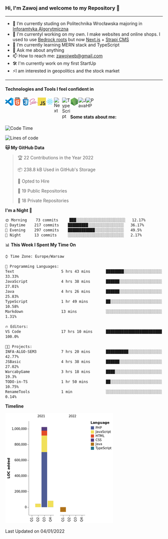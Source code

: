 ### Hi, I'm Zawoj and welcome to my Repository 👋 

---
- 🔭 I’m currently studing on Politechnika Wrocławska majoring in [Inforamtyka Algorytmiczna ](https://rekrutacja.pwr.edu.pl/wyszukiwarka-kierunkow-studiow/informatyka-algorytmiczna/)
- 💪 I'm currentyl working on my own. I make websites and online shops. I used to use [Bedrock roots](https://roots.io/bedrock/) but now [Next.js](https://nextjs.org/) + [Strapi CMS](https://strapi.io/)
- 🌱 I’m currently learning MERN stack and TypeScript
- 💬 Ask me about anything
- 📫 How to reach me: zawojweb@gmail.com
- 🛠 I'm currently work on my first StartUp
- ⚡I am interested in geopolitics and the stock market

---
#### Technologies and Tools I feel confident in
[<img align="left" alt="Visual Studio Code" width="26px" src="https://raw.githubusercontent.com/github/explore/80688e429a7d4ef2fca1e82350fe8e3517d3494d/topics/visual-studio-code/visual-studio-code.png" />](https://code.visualstudio.com)
[<img align="left" alt="HTML5" width="26px" src="https://raw.githubusercontent.com/github/explore/80688e429a7d4ef2fca1e82350fe8e3517d3494d/topics/html/html.png" />](https://developer.mozilla.org/en-US/docs/Learn/Getting_started_with_the_web/HTML_basics)
[<img align="left" alt="CSS3" width="26px" src="https://raw.githubusercontent.com/github/explore/80688e429a7d4ef2fca1e82350fe8e3517d3494d/topics/css/css.png" />](https://developer.mozilla.org/en-US/docs/Web/CSS)
[<img align="left" alt="Sass" width="26px" src="https://raw.githubusercontent.com/github/explore/80688e429a7d4ef2fca1e82350fe8e3517d3494d/topics/sass/sass.png" />](https://sass-lang.com)
[<img align="left" alt="JavaScript" width="26px" src="https://raw.githubusercontent.com/github/explore/80688e429a7d4ef2fca1e82350fe8e3517d3494d/topics/javascript/javascript.png" />](https://developer.mozilla.org/en-US/docs/Web/JavaScript)
[<img align="left" alt="React" width="26px" src="https://raw.githubusercontent.com/github/explore/80688e429a7d4ef2fca1e82350fe8e3517d3494d/topics/react/react.png" />](https://reactjs.org)
[<img align="left" alt="Next" width="26px" src="https://user-images.githubusercontent.com/79516803/147585243-fc089ead-7713-4c41-9878-244c9aa07877.png" />](https://nextjs.org)
[<img align="left" alt="TypeScript" width="26px" src="https://iconape.com/wp-content/png_logo_vector/typescript.png" />](https://www.typescriptlang.org)
[<img align="left" alt="Node.js" width="26px" src="https://raw.githubusercontent.com/github/explore/80688e429a7d4ef2fca1e82350fe8e3517d3494d/topics/nodejs/nodejs.png" />](https://nodejs.org/en/)
[<img align="left" alt="Java" width="24px" src="https://upload.wikimedia.org/wikipedia/en/thumb/3/30/Java_programming_language_logo.svg/1200px-Java_programming_language_logo.svg.png" />](https://dev.java)
[<img align="left" alt="PHP" width="30px" src="https://upload.wikimedia.org/wikipedia/commons/thumb/2/27/PHP-logo.svg/2560px-PHP-logo.svg.png" />](https://www.php.net)
<br><br>

#### Some stats about me:


<!--START_SECTION:waka-->
![Code Time](http://img.shields.io/badge/Code%20Time-402%20hrs%2032%20mins-blue)

![Lines of code](https://img.shields.io/badge/From%20Hello%20World%20I%27ve%20Written-1%20Million%20lines%20of%20code-blue)

**🐱 My GitHub Data** 

> 🏆 22 Contributions in the Year 2022
 > 
> 📦 238.8 kB Used in GitHub's Storage 
 > 
> 💼 Opted to Hire
 > 
> 📜 19 Public Repositories 
 > 
> 🔑 18 Private Repositories  
 > 
**I'm a Night 🦉** 

```text
🌞 Morning    73 commits     ███░░░░░░░░░░░░░░░░░░░░░░   12.17% 
🌆 Daytime    217 commits    █████████░░░░░░░░░░░░░░░░   36.17% 
🌃 Evening    297 commits    ████████████░░░░░░░░░░░░░   49.5% 
🌙 Night      13 commits     ░░░░░░░░░░░░░░░░░░░░░░░░░   2.17%

```


📊 **This Week I Spent My Time On** 

```text
⌚︎ Time Zone: Europe/Warsaw

💬 Programming Languages: 
Text                     5 hrs 43 mins       ████████░░░░░░░░░░░░░░░░░   33.33% 
JavaScript               4 hrs 38 mins       ██████░░░░░░░░░░░░░░░░░░░   27.01% 
Java                     4 hrs 26 mins       ██████░░░░░░░░░░░░░░░░░░░   25.83% 
TypeScript               1 hr 49 mins        ██░░░░░░░░░░░░░░░░░░░░░░░   10.58% 
Markdown                 13 mins             ░░░░░░░░░░░░░░░░░░░░░░░░░   1.31%

🔥 Editors: 
VS Code                  17 hrs 10 mins      █████████████████████████   100.0%

🐱‍💻 Projects: 
INFA-ALGO-SEM3           7 hrs 20 mins       ██████████░░░░░░░░░░░░░░░   42.77% 
JSBasic                  4 hrs 38 mins       ██████░░░░░░░░░░░░░░░░░░░   27.02% 
WarcabyGame              3 hrs 18 mins       ████░░░░░░░░░░░░░░░░░░░░░   19.3% 
TODO-in-TS               1 hr 50 mins        ██░░░░░░░░░░░░░░░░░░░░░░░   10.75% 
RenameTools              1 min               ░░░░░░░░░░░░░░░░░░░░░░░░░   0.14%

```

**Timeline**

![Chart not found](https://raw.githubusercontent.com/ZawojWeb/ZawojWeb/main/charts/bar_graph.png) 


 Last Updated on 04/01/2022
<!--END_SECTION:waka-->
